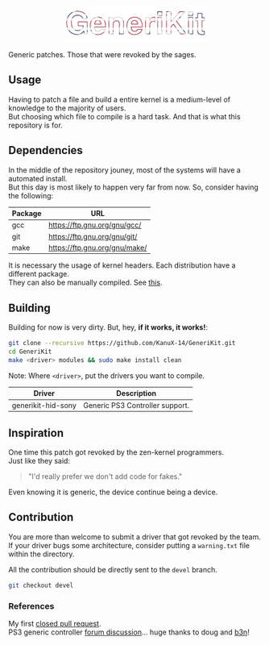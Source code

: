 <p align="center">
<picture>
  <source media="(prefers-color-scheme: dark)" srcset="./.media/language/english/generikit_wide_dark.png">
  <source media="(prefers-color-scheme: light)" srcset="./.media/language/english/generikit_wide_light.png">
  <img alt="GeneriKit" src="./.media/language/english/generikit_wide_dark.png" width="55%">
</picture>
</p>

Generic patches. Those that were revoked by the sages.

## Usage

Having to patch a file and build a entire kernel is a medium-level of knowledge to the majority of users.<br>
But choosing which file to compile is a hard task. And that is what this repository is for.

## Dependencies

In the middle of the repository jouney, most of the systems will have a automated install.<br>
But this day is most likely to happen very far from now. So, consider having the following:

|   Package     |   URL                                             |
|---------------|---------------------------------------------------|
|   gcc         |   https://ftp.gnu.org/gnu/gcc/                    |
|   git         |   https://ftp.gnu.org/gnu/git/                    |
|   make        |   https://ftp.gnu.org/gnu/make/                   |

It is necessary the usage of kernel headers. Each distribution have a different package.<br>
They can also be manually compiled. See [this](https://www.kernel.org/doc/html/latest/kbuild/modules.html).

## Building

Building for now is very dirty. But, hey, **if it works, it works!**:

```sh
git clone --recursive https://github.com/KanuX-14/GeneriKit.git
cd GeneriKit
make <driver> modules && sudo make install clean
```
Note: Where `<driver>`, put the drivers you want to compile.

|   Driver              |   Description                       |
|-----------------------|-------------------------------------|
|   generikit-hid-sony  |   Generic PS3 Controller support.   |

## Inspiration

One time this patch got revoked by the zen-kernel programmers.<br>
Just like they said:
> "I'd really prefer we don't add code for fakes."

Even knowing it is generic, the device continue being a device.

## Contribution

You are more than welcome to submit a driver that got revoked by the team.<br>
If your driver bugs some architecture, consider putting a `warning.txt` file within the directory.

All the contribution should be directly sent to the `devel` branch.
```sh
git checkout devel
```

### References

My first [closed pull request](https://github.com/zen-kernel/zen-kernel/pull/279).<br>
PS3 generic controller [forum discussion](https://retropie.org.uk/forum/topic/28263/playstation-3-controller-not-connecting-wired-on-new-pi4-retropie-build/7)... huge thanks to doug and [b3n](https://github.com/btlogy)!
